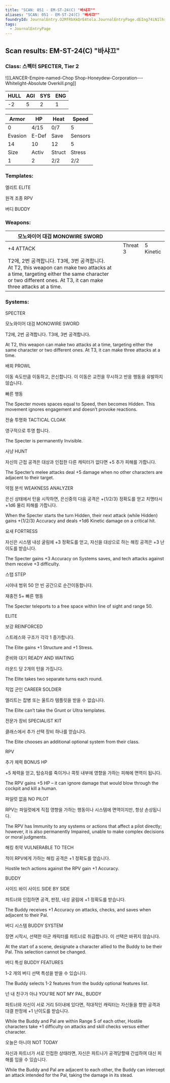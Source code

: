 ```yaml
---
title: "SCAN: 051 - EM-ST-24(C) "바샤끄""
aliases: "SCAN: 051 - EM-ST-24(C) "바샤끄""
foundryId: JournalEntry.O2MfRbXkQrE4tola.JournalEntryPage.dEIng74iN1lhrzSr
tags:
  - JournalEntryPage
---
```

## Scan results: EM-ST-24(C) "바샤끄"

### Class: 스펙터 SPECTER, Tier 2

![[LANCER-Empire-named-Chop Shop-Honeydew-Corporation---Whitelight-Absolute Overkill.png]]

| HULL | AGI | SYS | ENG |
| --- | --- | --- | --- |
| \-2 | 5 | 2 | 1 |

| Armor | HP | Heat | Speed |
| --- | --- | --- | --- |
| 0 | 4/15 | 0/7 | 5 |
| Evasion | E-Def | Save | Sensors |
| 14 | 10 | 12 | 5 |
| Size | Activ | Struct | Stress |
| 1 | 2 | 2/2 | 2/2 |

### Templates:

엘리트 ELITE

원격 조종 RPV

버디 BUDDY

### Weapons:

| 모노와이어 대검 MONOWIRE SWORD |  |  |  |
| --- | --- | --- | --- |
| +4 ATTACK |  | Threat 3 | 5 Kinetic |  |
| T2에, 2번 공격합니다. T3에, 3번 공격합니다.<br/>At T2, this weapon can make two attacks at a time, targeting either the same character or two different ones. At T3, it can make three attacks at a time. |  |  |  |  |  |

### Systems:

SPECTER

모노와이어 대검 MONOWIRE SWORD

T2에, 2번 공격합니다. T3에, 3번 공격합니다.

At T2, this weapon can make two attacks at a time, targeting either the same character or two different ones. At T3, it can make three attacks at a time.

배회 PROWL

이동 속도만큼 이동하고, 은신합니다. 이 이동은 교전을 무시하고 반응 행동을 유발하지 않습니다.

빠른 행동

The Specter moves spaces equal to Speed, then becomes Hidden. This movement ignores engagement and doesn’t provoke reactions.

전술 투명화 TACTICAL CLOAK

영구적으로 투명 합니다.

The Specter is permanently Invisible.

사냥 HUNT

자신의 근접 공격은 대상과 인접한 다른 캐릭터가 없다면 +5 추가 피해를 가합니다.

The Specter’s melee attacks deal +5 damage when no other characters are adjacent to their target.

약점 분석 WEAKNESS ANALYZER

은신 상태에서 턴을 시작하면, 은신중의 다음 공격은 +{1/2/3} 정확도를 얻고 치명타시 +1d6 물리 피해를 가합니다.

When the Specter starts the turn Hidden, their next attack (while Hidden) gains +{1/2/3} Accuracy and deals +1d6 Kinetic damage on a critical hit.

요새 FORTRESS

자신은 시스템 내성 굴림에 +3 정확도를 얻고, 자신을 대상으로 하는 해킹 공격은 +3 난이도를 받습니다.

The Specter gains +3 Accuracy on Systems saves, and tech attacks against them receive +3 difficulty.

스탭 STEP

시야내 범위 50 안 빈 공간으로 순간이동합니다.

재충전 5+ 빠른 행동

The Specter teleports to a free space within line of sight and range 50.

ELITE

보강 REINFORCED

스트레스와 구조가 각각 1 증가합니다.

The Elite gains +1 Structure and +1 Stress.

준비와 대기 READY AND WAITING

라운드 당 2개의 턴을 가집니다.

The Elite takes two separate turns each round.

직업 군인 CAREER SOLDIER

엘리트는 잡병 또는 울트라 템플릿을 받을 수 없습니다.

The Elite can’t take the Grunt or Ultra templates.

전문가 장비 SPECIALIST KIT

클래스에서 추가 선택 장비 하나를 얻습니다.

The Elite chooses an additional optional system from their class.

RPV

추가 체력 BONUS HP

+5 체력을 얻고, 탑승자를 죽이거나 콕핏 내부에 영향을 가하는 피해에 면역이 됩니다.

The RPV gains +5 HP – it can ignore damage that would blow through the cockpit and kill a human.

파일럿 없음 NO PILOT

RPV는 파일럿에게 직접 영향을 가하는 행동이나 시스템에 면역이지만, 항상 손상됩니다.

The RPV has Immunity to any systems or actions that affect a pilot directly; however, it is also permanently Impaired, unable to make complex decisions or moral judgments.

해킹 취약 VULNERABLE TO TECH

적이 RPV에게 가하는 해킹 공격은 +1 정확도를 얻습니다.

Hostile tech actions against the RPV gain +1 Accuracy.

BUDDY

사이드 바이 사이드 SIDE BY SIDE

파트너와 인접하면 공격, 판정, 내성 굴림에 +1 정확도를 받습니다.

The Buddy receives +1 Accuracy on attacks, checks, and saves when adjacent to their Pal.

버디 시스템 BUDDY SYSTEM

장면 시작시, 선택한 아군 캐릭터를 파트너로 취급합니다. 이 선택은 바뀌지 않습니다.

At the start of a scene, designate a character allied to the Buddy to be their Pal. This selection cannot be changed.

버디 특성 BUDDY FEATURES

1-2 개의 버디 선택 특성을 받을 수 있습니다.

The Buddy selects 1-2 features from the buddy optional features list.

넌 내 친구가 아냐 YOU'RE NOT MY PAL, BUDDY

파트너와 자신이 서로 거리 5이내에 있다면, 적대적인 캐릭터는 자신들을 향한 공격과 대결 판정에 +1 난이도를 받습니다.

While the Buddy and Pal are within Range 5 of each other, Hostile characters take +1 difficulty on attacks and skill checks versus either character.

오늘은 아니야 NOT TODAY

자신과 파트너가 서로 인접한 상태라면, 자신은 파트나가 공격당할때 간섭하여 대신 피해를 입을 수 있습니다.

While the Buddy and Pal are adjacent to each other, the Buddy can intercept an attack intended for the Pal, taking the damage in its stead.
